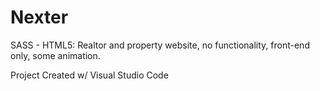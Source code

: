 # Nexter
SASS - HTML5: Realtor and property website, no functionality, front-end only, some animation.

Project Created w/ Visual Studio Code
